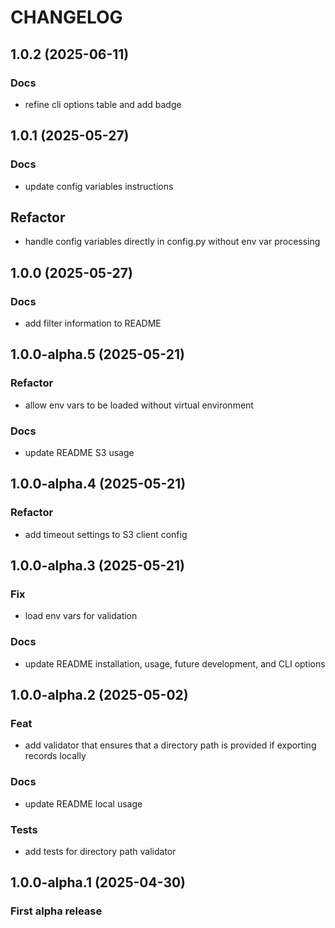 # CHANGELOG

## 1.0.2 (2025-06-11)
### Docs
- refine cli options table and add badge

## 1.0.1 (2025-05-27)
### Docs
- update config variables instructions
## Refactor
- handle config variables directly in config.py without env var processing

## 1.0.0 (2025-05-27)
### Docs
- add filter information to README

## 1.0.0-alpha.5 (2025-05-21)
### Refactor
- allow env vars to be loaded without virtual environment

### Docs
- update README S3 usage

## 1.0.0-alpha.4 (2025-05-21)
### Refactor 
- add timeout settings to S3 client config

## 1.0.0-alpha.3 (2025-05-21)
### Fix
- load env vars for validation

### Docs
- update README installation, usage, future development, and CLI options

## 1.0.0-alpha.2 (2025-05-02)
### Feat
- add validator that ensures that a directory path is provided if exporting records locally

### Docs
- update README local usage

### Tests
- add tests for directory path validator


## 1.0.0-alpha.1 (2025-04-30)
### First alpha release
